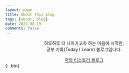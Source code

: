 ```yaml
---
layout: page
title: About this blog
tags: [about, blog]
date: 2022-08-19
comments: false
---
```

    
<center>하루하루 더 나아가고자 하는 마음에 시작한,<br>
             공부 기록(Today I Learn) 블로그입니다.</center>

[<center>저의 티스토리 블로그</center>](https://growthprint.tistory.com/){: .btn}
